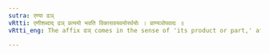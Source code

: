 ```yaml
---
sutra: एण्या ढञ्
vRtti: एणीशब्दाद् ढञ् प्रत्ययो भवति विकारावयवयोरर्थयोः । प्राण्यञोपवादः ॥
vRtti_eng: The affix ढञ् comes in the sense of 'its product or part,' after the feminine word एणी ॥

---
```

